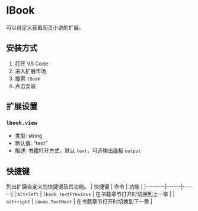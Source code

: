 # lBook

可以自定义获取网页小说的扩展。

## 安装方式

1. 打开 VS Code
2. 进入扩展市场
3. 搜索 `lBook`
4. 点击安装

## 扩展设置

### `lbook.view`
- 类型: string
- 默认值: "text"
- 描述: 书籍打开方式，默认 `text`，可选输出面板 `output`

## 快捷键

列出扩展自定义的快捷键及其功能。
| 快捷键 | 命令 | 功能 |
|--------|------|------|
| `alt+left` | `lbook.textPrevious` | 在书籍章节打开时切换到上一章 |
| `alt+right` | `lbook.TextNext` | 在书籍章节打开时切换到下一章 |
